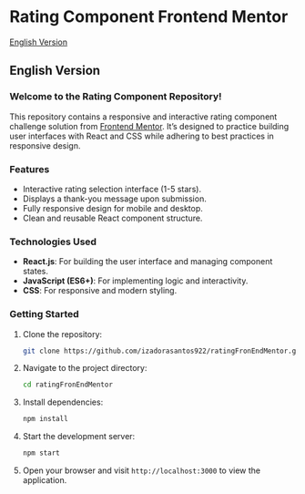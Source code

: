 # Rating Component Frontend Mentor

[English Version](#english-version)  

## English Version

### Welcome to the Rating Component Repository!

This repository contains a responsive and interactive rating component challenge solution from [Frontend Mentor](https://www.frontendmentor.io/). It’s designed to practice building user interfaces with React and CSS while adhering to best practices in responsive design.

### Features
- Interactive rating selection interface (1-5 stars).
- Displays a thank-you message upon submission.
- Fully responsive design for mobile and desktop.
- Clean and reusable React component structure.

### Technologies Used
- **React.js**: For building the user interface and managing component states.
- **JavaScript (ES6+)**: For implementing logic and interactivity.
- **CSS**: For responsive and modern styling.

### Getting Started

1. Clone the repository:
   ```bash
   git clone https://github.com/izadorasantos922/ratingFronEndMentor.git
   ```
2. Navigate to the project directory:
   ```bash
   cd ratingFronEndMentor
   ```
3. Install dependencies:
   ```bash
   npm install
   ```
4. Start the development server:
   ```bash
   npm start
   ```
5. Open your browser and visit `http://localhost:3000` to view the application.
